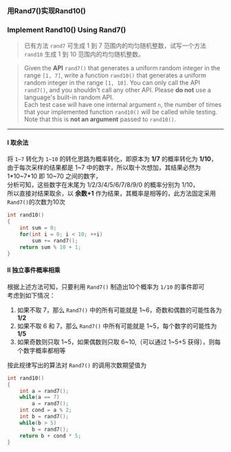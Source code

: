 ### 用Rand7()实现Rand10()
### Implement Rand10() Using Rand7()

> 已有方法 `rand7` 可生成 1 到 7 范围内的均匀随机整数，试写一个方法 `rand10` 生成 1 到 10 范围内的均匀随机整数。  

> Given the **API** `rand7()` that generates a uniform random integer in the range `[1, 7]`, write a function `rand10()` that generates a uniform random integer in the range `[1, 10]`. You can only call the API `rand7()`, and you shouldn't call any other API. Please **do not** use a language's built-in random API.  
> Each test case will have one internal argument `n`, the number of times that your implemented function `rand10()` will be called while testing. Note that this is **not an argument** passed to `rand10()`.  

----------

#### I 取余法

将 `1~7` 转化为 `1~10` 的转化思路为概率转化，即原本为 **1/7** 的概率转化为 **1/10**，   
由于每次采样的结果都是 1\~7 中的数字，所以取十次想加，其结果必然为 1\*10\~7\*10 即 10\~70 之间的数字，  
分析可知，这些数字在末尾为 1/2/3/4/5/6/7/8/9/0 的概率分别为 1/10，  
所以直接对结果取余，以 **余数+1** 作为结果，其概率是相等的，此方法固定采用`Rand7()`的次数为10次  

```cpp
int rand10() 
{
    int sum = 0;
    for(int i = 0; i < 10; ++i)
        sum += rand7();
    return sum % 10 + 1;
}
```

#### II 独立事件概率相乘

根据上述方法可知，只要利用 `Rand7()` 制造出10个概率为 `1/10` 的事件即可  
考虑到如下情况：
1. 如果不取 7，那么 `Rand7()` 中的所有可能就是 1~6，奇数和偶数的可能性各为 **1/2**
2. 如果不取 6 和 7，那么 `Rand7()` 中所有可能就是 1~5，每个数字的可能性为 **1/5**
3. 如果奇数则只取 1~5，如果偶数则只取 6~10,（可以通过 1~5+5 获得），则每个数字概率都相等  

按此规律写出的算法对 `Rand7()` 的调用次数期望值为

```cpp
int rand10() 
{
    int a = rand7();
    while(a == 7)
        a = rand7();
    int cond = a % 2;
    int b = rand7();
    while(b > 5)
        b = rand7();
    return b + cond * 5;
}
```

